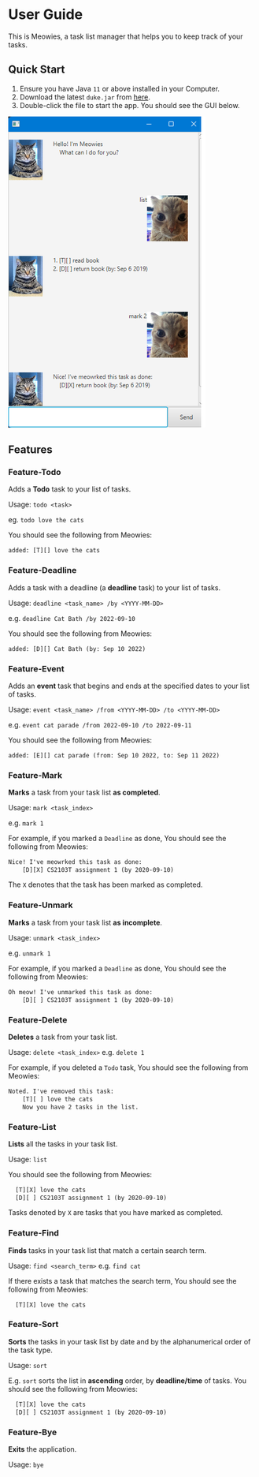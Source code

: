 # User Guide
This is Meowies, a task list manager that helps you to keep track of your tasks.

## Quick Start
1. Ensure you have Java `11` or above installed in your Computer.
2. Download the latest `duke.jar` from [here](https://github.com/KamiliArsyad/ip/).
3. Double-click the file to start the app. You should see the GUI below.

![DukeUi](Ui.png)
## Features

### Feature-Todo

Adds a **Todo** task to your list of tasks.

Usage: `todo <task>`

eg. `todo love the cats`

You should see the following from Meowies:
```
added: [T][] love the cats
```

### Feature-Deadline

Adds a task with a deadline (a **deadline** task) to your list of tasks.

Usage: `deadline <task_name> /by <YYYY-MM-DD>`

e.g. `deadline Cat Bath /by 2022-09-10`

You should see the following from Meowies:

```
added: [D][] Cat Bath (by: Sep 10 2022)
```

### Feature-Event

Adds an **event** task that begins and ends at the specified dates to your list of tasks.

Usage: `event <task_name> /from <YYYY-MM-DD> /to <YYYY-MM-DD>`

e.g. `event cat parade /from 2022-09-10 /to 2022-09-11`

You should see the following from Meowies:
```
added: [E][] cat parade (from: Sep 10 2022, to: Sep 11 2022)
```

### Feature-Mark

**Marks** a task from your task list **as completed**.

Usage: `mark <task_index>`

e.g. `mark 1`

For example, if you marked a `Deadline` as done, You should see the following from Meowies:
```
Nice! I've meowrked this task as done:
    [D][X] CS2103T assignment 1 (by 2020-09-10)
```
The `X` denotes that the task has been marked as completed.

### Feature-Unmark

**Marks** a task from your task list **as incomplete**.

Usage: `unmark <task_index>`

e.g. `unmark 1`

For example, if you marked a `Deadline` as done, You should see the following from Meowies:
```
Oh meow! I've unmarked this task as done:
    [D][ ] CS2103T assignment 1 (by 2020-09-10)
```

### Feature-Delete

**Deletes** a task from your task list.

Usage: `delete <task_index>`
e.g. `delete 1`

For example, if you deleted a `Todo` task, You should see the following from Meowies:
```
Noted. I've removed this task:
    [T][ ] love the cats
    Now you have 2 tasks in the list.
```


### Feature-List

**Lists** all the tasks in your task list.

Usage: `list`

You should see the following from Meowies:

```
  [T][X] love the cats
  [D][ ] CS2103T assignment 1 (by 2020-09-10)
```

Tasks denoted by `X` are tasks that you have marked as completed.


### Feature-Find

**Finds** tasks in your task list that match a certain search term.

Usage: `find <search_term>`
e.g. `find cat`

If there exists a task that matches the search term, You should see the following from Meowies:
```
  [T][X] love the cats
```

### Feature-Sort

**Sorts** the tasks in your task list by date and by the alphanumerical order of the task type.

Usage: `sort`

E.g. `sort` sorts the list in **ascending** order, by **deadline/time** of tasks.
You should see the following from Meowies:
```
  [T][X] love the cats
  [D][ ] CS2103T assignment 1 (by 2020-09-10)
```

### Feature-Bye

**Exits** the application.

Usage: `bye`
